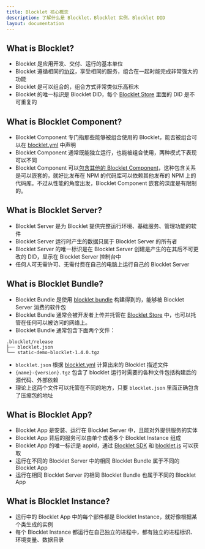 ```yaml
---
title: Blocklet 核心概念
description: 了解什么是 Blocklet，Blocklet 实例，Blocklet DID
layout: documentation
---
```


## What is Blocklet?

- Blocklet 是应用开发、交付、运行的基本单位
- Blocklet 遵循相同的[协议](/reference/blocklet-spec)，享受相同的服务，组合在一起时能完成非常强大的功能
- Blocklet 是可以组合的，组合方式非常类似乐高积木
- Blocklet 的唯一标识是 Blocklet DID，每个 [Blocklet Store](https://store.blocklet.dev) 里面的 DID 是不可重复的

## What is Blocklet Component?

- Blocklet Component 专门指那些能够被组合使用的 Blocklet，能否被组合可以在 [blocklet.yml](/reference/blocklet-spec#Capabilities) 中声明
- Blocklet Component 通常既能独立运行，也能被组合使用，两种模式下表现可以不同
- Blocklet Component 可以[包含其他的 Blocklet Component](/reference/blocklet-spec#Components)，这种包含关系是可以嵌套的，就好比发布在 NPM 的代码库可以依赖其他发布的 NPM 上的代码库。不过从性能的角度出发，Blocklet Component 嵌套的深度是有限制的。

## What is Blocklet Server?

- Blocklet Server 是为 Blocklet 提供完整运行环境、基础服务、管理功能的软件
- Blocklet Server 运行时产生的数据只属于 Blocklet Server 的所有者
- Blocklet Server 的唯一标识是在 Blocklet Server 创建是产生的在其后不可更改的 DID，显示在 Blocklet Server 控制台中
- 任何人可无需许可、无需付费在自己的电脑上运行自己的 Blocklet Server

## What is Blocklet Bundle?

- Blocklet Bundle 是使用 [blocklet bundle](/reference/blocklet-cli#Bundle) 构建得到的，能够被 Blocklet Server 消费的软件包
- Blocklet Bundle 通常会被开发者上传并托管在 [Blocklet Store](https://store.blocklet.dev) 中，也可以托管在任何可以被访问的网络上。
- Blocklet Bundle 通常包含下面两个文件：

```text
.blocklet/release
├── blocklet.json
└── static-demo-blocklet-1.4.0.tgz
```

- `blocklet.json` 根据 [blocklet.yml](/reference/blocklet-spec) 计算出来的 Blocklet 描述文件
- `{name}-{version}.tgz` 包含了 blocklet 运行时需要的各种文件包括构建后的源代码、外部依赖
- 理论上这两个文件可以托管在不同的地方，只要 `blocklet.json` 里面正确包含了压缩包的地址

## What is Blocklet App?

- Blocklet App 是安装、运行在 Blocklet Server 中，且能对外提供服务的实体
- Blocklet App 背后的服务可以由单个或者多个 Blocklet Instance 组成
- Blocklet App 的唯一标识是 appId，通过 [Blocklet SDK](/reference/blocklet-sdk#Environment) 和 [blocklet.js](/reference/blocklet-js) 可以获取
- 运行在不同的 Blocklet Server 中的相同 Blocklet Bundle 属于不同的 Blocklet App
- 运行在相同 Blocklet Server 的相同 Blocklet Bundle 也属于不同的 Blocklet App

## What is Blocklet Instance?

- 运行中的 Blocklet App 中的每个部件都是 Blocklet Instance，就好像根据某个类生成的实例
- 每个 Blocklet Instance 都运行在自己独立的进程中，都有独立的进程标识、环境变量、数据目录

